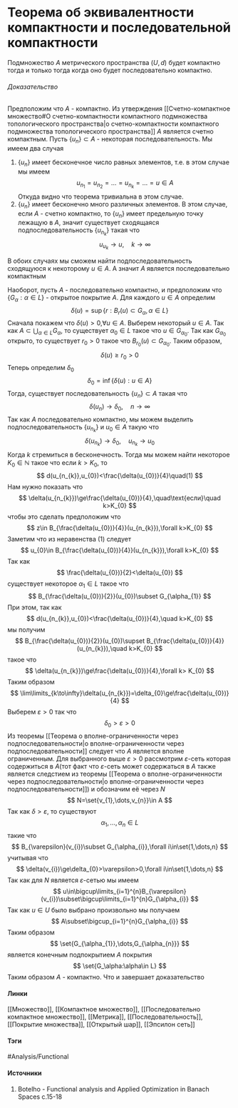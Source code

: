 # Теорема об эквивалентности компактности и последовательной компактности
Подмножество $A$ метрического пространства $(U,d)$ будет компактно тогда и только тогда когда оно будет последовательно компактно.
###### Доказательство
Предположим что $A$ - компактно. Из утверждения [[Счетно-компактное множество#О счетно-компактности компактного подмножества топологического пространства|о счетно-компактности компактного подмножества топологического пространства]] $A$ является счетно компактным. Пусть $\{u_{n}\}\subset A$ - некоторая последовательность. Мы имеем два случая
1. $\{u_{n}\}$ имеет бесконечное число равных элементов, т.е. в этом случае мы имеем $$u_{n_{1}}=u_{n_{2}}=\dots=u_{n_{k}}=\dots=u\in A$$ Откуда видно что теорема тривиальна в этом случае.
2. $\{u_{n}\}$ имеет бесконечно много различных элементов. В этом случае, если $A$ - счетно компактно, то $\{u_{n}\}$ имеет предельную точку лежащую в $A$, значит существует сходящаяся подпоследовательность $\{u_{n_{k}}\}$ такая что
   $$
   u_{u_{k}}\to u,\quad k\to\infty
   $$

В обоих случаях мы сможем найти подпоследовательность сходящуюся к некоторому $u\in A$. А значит $A$ является последовательно компактным

Наоборот, пусть $A$ - последовательно компактно, и предположим что $\{G_{\alpha}:\alpha\in L\}$ - открытое покрытие $A$. Для каждого $u\in A$ определим
$$
\delta(u)=\sup\{r:B_{r}(u)\subset G_{\alpha},\alpha\in L\}
$$
Сначала покажем что $\delta(u)>0$,$\forall u\in A$. Выберем некоторый $u\in A$. Так как $A\subset\bigcup_{\alpha\in L}G_{\alpha}$, то существует $\alpha_{0}\in L$ такое что $u\in G_{\alpha_{0}}$. Так как $G_{\alpha_{0}}$ открыто, то существует $r_{0}>0$ такое что $B_{r_{0}}(u)\subset G_{\alpha_{0}}$.
Таким образом,
$$
\delta(u)\ge r_{0}>0
$$
Теперь определим $\delta_{0}$
$$
\delta_{0}=\inf\{\delta(u):u\in A\}
$$
Тогда, существует последовательность $\{u_{n}\}\subset A$ такая что
$$
\delta(u_{n})\to\delta_{0},\quad n\to\infty
$$
Так как $A$ последовательно компактно, мы можем выделить подпоследовательность $\{u_{n_{k}}\}$ и $u_{0}\in A$ такую что
$$
\delta(u_{n_{k}})\to\delta_{0},\quad u_{n_{k}}\to u_{0}
$$
Когда $k$ стремиться в бесконечность. Тогда мы можем найти некоторое $K_{0}\in\mathbb{N}$ такое что если $k>K_{0}$, то
$$
d(u_{n_{k}},u_{0})<\frac{\delta(u_{0})}{4}\quad(1)
$$
Нам нужно показать что 
$$
\delta(u_{n_{k}})\ge\frac{\delta(u_{0})}{4},\quad\text{если}\quad k>K_{0}
$$
чтобы это сделать предположим что
$$
z\in B_{\frac{\delta(u_{0})}{4}}(u_{n_{k}}),\forall k>K_{0}
$$
Заметим что из неравенства $(1)$ следует
$$
u_{0}\in B_{\frac{\delta(u_{0})}{4}}(u_{n_{k}}),\forall k>K_{0}
$$
Так как 
$$
\frac{\delta(u_{0})}{2}<\delta(u_{0})
$$
существует некоторое $\alpha_{1}\in L$ такое что
$$
B_{\frac{\delta(u_{0})}{2}}(u_{0})\subset G_{\alpha_{1}}
$$
При этом, так как
$$
d(u_{n_{k}},u_{0})<\frac{\delta(u_{0})}{4},\quad k>K_{0}
$$
мы получим
$$
B_{\frac{\delta(u_{0})}{2}}(u_{0})\supset B_{\frac{\delta(u_{0})}{4}}(u_{n_{k}}),\quad k>K_{0}
$$
такое что
$$
\delta(u_{n_{k}})\ge\frac{\delta(u_{0})}{4},\forall k> K_{0}
$$
Таким образом
$$
\lim\limits_{k\to\infty}\delta(u_{n_{k}})=\delta_{0}\ge\frac{\delta(u_{0})}{4}
$$
Выберем $\varepsilon>0$ так что
$$
\delta_{0}>\varepsilon>0
$$
Из теоремы [[Теорема о вполне-ограниченности через подпоследовательности|о вполне-ограниченности через подпоследовательности]] следует что $A$ является вполне ограниченным. Для выбранного выше $\varepsilon>0$ рассмотрим $\varepsilon$-сеть которая содержиться в $A$(тот факт что $\varepsilon$-сеть может содержаться в $A$ также является следстием из теоремы [[Теорема о вполне-ограниченности через подпоследовательности|о вполне-ограниченности через подпоследовательности]]) и обозначим её через $N$
$$
N=\set{v_{1},\dots,v_{n}}\in A
$$
Так как $\delta>\varepsilon$, то существуют 
$$
\alpha_{1},\dots,\alpha_{n}\in L
$$
такие что
$$
B_{\varepsilon}(v_{i})\subset G_{\alpha_{i}},\forall i\in\set{1,\dots,n}
$$
учитывая что
$$
\delta(v_{i})\ge\delta_{0}>\varepsilon>0,\forall i\in\set{1,\dots,n}
$$
Так как для $N$ является $\varepsilon$-сетью мы имеем
$$
u\in\bigcup\limits_{i=1}^{n}B_{\varepsilon}(v_{i})\subset\bigcup\limits_{i=1}^{n}G_{\alpha_{i}}
$$
Так как $u\in U$ было выбрано произвольно мы получаем
$$
A\subset\bigcup_{i=1}^{n}G_{\alpha_{i}}
$$
Таким образом
$$
\set{G_{\alpha_{1}},\dots,G_{\alpha_{n}}}
$$
является конечным подпокрытием $A$ покрытия
$$
\set{G_\alpha:\alpha\in L}
$$
Таким образом $A$ - компактно. Что и завершает доказательство
#### Линки
 [[Множество]],
 [[Компактное множество]],
 [[Последовательно компактное множество]],
 [[Метрика]],
 [[Последовательность]],
 [[Покрытие множества]],
 [[Открытый шар]],
 [[Эпсилон сеть]]
#### Тэги
 #Analysis/Functional 
#### Источники
1.  Botelho - Functional analysis and Applied Optimization in Banach Spaces с.15-18